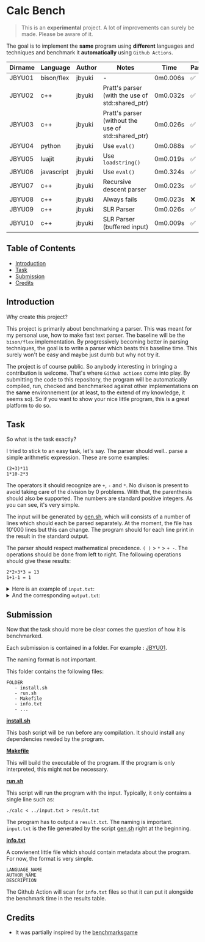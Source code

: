 Calc Bench
==========

> This is an **experimental** project. A lot of improvements can surely be made. Please be aware of it.

The goal is to implement the **same** program using **different** languages and techniques and benchmark it **automatically** using `Github Actions`.

| Dirname | Language | Author | Notes | Time | Passed |
| --- | --- | --- | --- | --- | --- |
| JBYU01 | bison/flex | jbyuki | - | 0m0.006s | :white_check_mark: |
| JBYU02 | c++ | jbyuki | Pratt's parser (with the use of std::shared_ptr) | 0m0.032s | :white_check_mark: |
| JBYU03 | c++ | jbyuki | Pratt's parser (without the use of std::shared_ptr) | 0m0.026s | :white_check_mark: |
| JBYU04 | python | jbyuki | Use `eval()` | 0m0.088s | :white_check_mark: |
| JBYU05 | luajit | jbyuki | Use `loadstring()` | 0m0.019s | :white_check_mark: |
| JBYU06 | javascript | jbyuki | Use `eval()` | 0m0.324s | :white_check_mark: |
| JBYU07 | c++ | jbyuki | Recursive descent parser | 0m0.023s | :white_check_mark: |
| JBYU08 | c++ | jbyuki | Always fails | 0m0.023s | :x: |
| JBYU09 | c++ | jbyuki | SLR Parser | 0m0.026s | :white_check_mark: |
| JBYU10 | c++ | jbyuki | SLR Parser (buffered input) | 0m0.009s | :white_check_mark: |

Table of Contents
-----------------

* [Introduction](#introduction)
* [Task](#intro)
* [Submission](#submission)
* [Credits](#credits)

Introduction
------------

Why create this project?

This project is primarily about benchmarking a parser. This was meant for my personal use, how to make fast text parser. The baseline will be the `bison/flex` implementation. By progressively becoming better in parsing techniques, the goal is to write a parser which beats this baseline time. This surely won't be easy and maybe just dumb but why not try it.

The project is of course public. So anybody interesting in bringing a contribution is welcome. That's where `Github actions` come into play. By submitting the code to this repository, the program will be automatically compiled, run, checked and benchmarked against other implementations on the **same** environnement (or at least, to the extend of my knowledge, it seems so). So if you want to show your nice little program, this is a great platform to do so.

Task
----

So what is the task exactly?

I tried to stick to an easy task, let's say. The parser should well.. parse a simple arithmetic expression. These are some examples:

```
(2+3)*11
1*10-2*3
```

The operators it should recognize are `+`, `-` and `*`. No divison is present to avoid taking care of the division by 0 problems. With that, the parenthesis should also be supported. The numbers are standard positive integers. As you can see, it's very simple.

The input will be generated by [gen.sh](gen.sh), which will consists of a number of lines which should each be parsed separately. At the moment, the file has 10'000 lines but this can change. The program should for each line print in the result in the standard output.

The parser should respect mathematical precedence.  `( )` > `*` > `+ -`. The operations should be done from left to right. The following operations should give these results:

```
2*2+3*3 = 13
1+1-1 = 1
```

<details>
<summary>Here is an example of <code>input.txt</code>:</summary>
<pre>
8*(3)
(7-9-2-6)+8
10+7+(4)
((4))
(8+9*8)-5-10
(2)*9*8+4-6*6
1
4*2-3-10
3
1
</pre>
</details>

<details>
<summary>And the corresponding <code>output.txt</code>:</summary>
<pre>
24
-2
21
4
65
112
1
-5
3
1
</pre>
</details>

Submission
----------

Now that the task should more be clear comes the question of how it is benchmarked. 

Each submission is contained in a folder. For example : [JBYU01](JBYU01/).

The naming format is not important.

This folder contains the following files:
```
FOLDER
   - install.sh
   - run.sh
   - Makefile
   - info.txt
   - ...
```

**[install.sh](JBYU01/install.sh)**

This bash script will be run before any compilation. It should install any dependencies needed by the program.

**[Makefile](JBYU01/run.sh)**

This will build the executable of the program. If the program is only interpreted, this might not be necessary.

**[run.sh](JBYU01/run.sh)**

This script will run the program with the input. Typically, it only contains a single line such as:
```
./calc < ../input.txt > result.txt
```

The program has to output a `result.txt`. The naming is important. `input.txt` is the file generated by the script [gen.sh](gen.sh) right at the beginning.

**[info.txt](JBYU01/info.txt)**

A convienent little file which should contain metadata about the program. For now, the format is very simple.

```
LANGUAGE_NAME
AUTHOR_NAME
DESCRIPTION
```

The Github Action will scan for `info.txt` files so that it can put it alongside the benchmark time in the results table.

Credits
-------

* It was partially inspired by the [benchmarksgame](https://benchmarksgame-team.pages.debian.net/benchmarksgame/)
